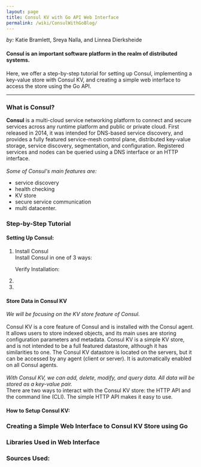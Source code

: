 ```yaml
---
layout: page
title: Consul KV with Go API Web Interface
permalink: /wiki/ConsulWithGoBlog/
---
```


*by:* Katie Bramlett, Sreya Nalla, and Linnea Dierksheide

#### Consul is an important software platform in the realm of distributed systems.
Here, we offer a step-by-step tutorial for setting up Consul, implementing a key-value store with Consul KV, and creating a simple web interface to access the store using the Go API.

---

### What is Consul?
**Consul** is a multi-cloud service networking platform to connect and secure services across any runtime platform and public or private cloud. First released in 2014, it was intended for DNS-based service discovery, and provides a fully featured service-mesh control plane, distributed key-value storage, service discovery, segmentation, and configuration. Registered services and nodes can be queried using a DNS interface or an HTTP interface.<br><br> 
*Some of Consul's main features are:*
- service discovery
- health checking
- KV store
- secure service communication
- multi datacenter. <br> 

### Step-by-Step Tutorial
#### Setting Up Consul:
1. Install Consul<br>
		Install Consul in one of 3 ways:
    
    Verify Installation:
2. 
3. 
#### Store Data in Consul KV
*We will be focusing on the KV store feature of Consul.*<br>
<br>
Consul KV is a core feature of Consul and is installed with the Consul agent. It allows users to store indexed objects, and its main uses are storing configuration parameters and metadata. Consul KV is a simple KV store, and is not intended to be a full featured datastore, although it has similarities to one. The Consul KV datastore is located on the servers, but it can be accessed by any agent (client or server). It is automatically enabled on all Consul agents.<br><br>
*With Consul KV, we can add, delete, modify, and query data. All data will be stored as a key-value pair.*<br>
There are two ways to interact with the Consul KV store: the HTTP API and the command line (CLI). The simple HTTP API makes it easy to use.<br>
#### How to Setup Consul KV:


### Creating a Simple Web Interface to Consul KV Store using Go 

### Libraries Used in Web Interface

### Sources Used:

